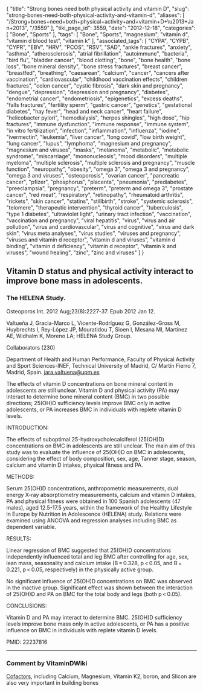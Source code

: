 {
    "title": "Strong bones need both physical activity and vitamin D",
    "slug": "strong-bones-need-both-physical-activity-and-vitamin-d",
    "aliases": [
        "/Strong+bones+need+both+physical+activity+and+vitamin+D+\u2013+Jan+2013",
        "/3559"
    ],
    "tiki_page_id": 3559,
    "date": "2012-12-18",
    "categories": [
        "Bone",
        "Sports"
    ],
    "tags": [
        "Bone",
        "Sports",
        "magnesium",
        "vitamin d",
        "vitamin d blood test",
        "vitamin k"
    ],
    "associated_tags": [
        "CYPA",
        "CYPB",
        "CYPR",
        "EBV",
        "HRV",
        "PCOS",
        "RSV",
        "SAD",
        "ankle fractures",
        "anxiety",
        "asthma",
        "atherosclerosis",
        "atrial fibrillation",
        "autoimmune",
        "bacteria",
        "bird flu",
        "bladder cancer",
        "blood clotting",
        "bone",
        "bone health",
        "bone loss",
        "bone mineral density",
        "bone stress fractures",
        "breast cancer",
        "breastfed",
        "breathing",
        "caesarean",
        "calcium",
        "cancer",
        "cancers after vaccination",
        "cardiovascular",
        "childhood vaccination effects",
        "children fractures",
        "colon cancer",
        "cystic fibrosis",
        "dark skin and pregnancy",
        "dengue",
        "depression",
        "depression and pregnancy",
        "diabetes",
        "endometrial cancer",
        "endometriosis",
        "epigenetics",
        "excess deaths",
        "falls fractures",
        "fertility sperm",
        "gastric cancer",
        "genetics",
        "gestational diabetes",
        "hay fever",
        "head and neck cancer",
        "heart failure",
        "helicobacter pylori",
        "hemodialysis",
        "herpes shingles",
        "high dose",
        "hip fractures",
        "immune dysfunction",
        "immune response",
        "immune system",
        "in vitro fertilization",
        "infection",
        "inflammation",
        "influenza",
        "iodine",
        "ivermectin",
        "leukemia",
        "liver cancer",
        "long covid",
        "low birth weight",
        "lung cancer",
        "lupus",
        "lymphoma",
        "magnesium and pregnancy",
        "magnesium and viruses",
        "masks",
        "melanoma",
        "metabolic",
        "metabolic syndrome",
        "miscarriage",
        "mononucleosis",
        "mood disorders",
        "multiple myeloma",
        "multiple sclerosis",
        "multiple sclerosis and pregnancy",
        "muscle function",
        "neuropathy",
        "obesity",
        "omega 3",
        "omega 3 and pregnancy",
        "omega 3 and viruses",
        "osteoporosis",
        "ovarian cancer",
        "pancreatic cancer",
        "pfizer",
        "phosphorus",
        "placenta",
        "pneumonia",
        "prediabetes",
        "preeclampsia",
        "pregnancy",
        "preterm",
        "preterm and omega 3",
        "prostate cancer",
        "red meat",
        "respiratory",
        "retinopathy",
        "rheumatoid arthritis",
        "rickets",
        "skin cancer",
        "statins",
        "stillbirth",
        "stroke",
        "systemic sclerosis",
        "telomere",
        "therapeutic intervention",
        "thyroid cancer",
        "tuberculosis",
        "type 1 diabetes",
        "ultraviolet light",
        "urinary tract infection",
        "vaccination",
        "vaccination and pregnancy",
        "viral hepatitis",
        "virus",
        "virus and air pollution",
        "virus and cardiovascular",
        "virus and cognitive",
        "virus and dark skin",
        "virus meta analyses",
        "virus studies",
        "viruses and pregnancy",
        "viruses and vitamin d receptor",
        "vitamin d and viruses",
        "vitamin d binding",
        "vitamin d deficiency",
        "vitamin d receptor",
        "vitamin k and viruses",
        "wound healing",
        "zinc",
        "zinc and viruses"
    ]
}


## Vitamin D status and physical activity interact to improve bone mass in adolescents.

### The HELENA Study.

Osteoporos Int. 2012 Aug;23(8):2227-37. Epub 2012 Jan 12.

Valtueña J, Gracia-Marco L, Vicente-Rodríguez G, González-Gross M, Huybrechts I, Rey-López JP, Mouratidou T, Sioen I, Mesana MI, Martínez AE, Widhalm K, Moreno LA; HELENA Study Group.

Collaborators (230)

Department of Health and Human Performance, Faculty of Physical Activity and Sport Sciences-INEF, Technical University of Madrid, C/ Martín Fierro 7, Madrid, Spain. jara.valtuena@upm.es

The effects of vitamin D concentrations on bone mineral content in adolescents are still unclear. Vitamin D and physical activity (PA) may interact to determine bone mineral content (BMC) in two possible directions; 25(OH)D sufficiency levels improve BMC only in active adolescents, or PA increases BMC in individuals with replete vitamin D levels.

INTRODUCTION:

The effects of suboptimal 25-hydroxycholecalciferol (25(OH)D) concentrations on BMC in adolescents are still unclear. The main aim of this study was to evaluate the influence of 25(OH)D on BMC in adolescents, considering the effect of body composition, sex, age, Tanner stage, season, calcium and vitamin D intakes, physical fitness and PA.

METHODS:

Serum 25(OH)D concentrations, anthropometric measurements, dual energy X-ray absorptiometry measurements, calcium and vitamin D intakes, PA and physical fitness were obtained in 100 Spanish adolescents (47 males), aged 12.5-17.5 years, within the framework of the Healthy Lifestyle in Europe by Nutrition in Adolescence (HELENA) study. Relations were examined using ANCOVA and regression analyses including BMC as dependent variable.

RESULTS:

Linear regression of BMC suggested that 25(OH)D concentrations independently influenced total and leg BMC after controlling for age, sex, lean mass, seasonality and calcium intake (B = 0.328, p < 0.05, and B = 0.221, p < 0.05, respectively) in the physically active group. 

No significant influence of 25(OH)D concentrations on BMC was observed in the inactive group. Significant effect was shown between the interaction of 25(OH)D and PA on BMC for the total body and legs (both p < 0.05).

CONCLUSIONS:

Vitamin D and PA may interact to determine BMC. 25(OH)D sufficiency levels improve bone mass only in active adolescents, or PA has a positive influence on BMC in individuals with replete vitamin D levels.

PMID: 22237816

---

### Comment by VitaminDWiki

[Cofactors](/tags/cofactors.html), including Calcium, Magnesium, Vitamin K2, boron, and Slicon are also very important in building bones